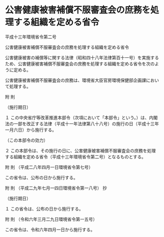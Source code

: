 # 公害健康被害補償不服審査会の庶務を処理する組織を定める省令

平成十三年環境省令第二号

公害健康被害補償不服審査会の庶務を処理する組織を定める省令

公害健康被害の補償等に関する法律（昭和四十八年法律第百十一号）を実施するため、公害健康被害補償不服審査会の庶務を処理する組織を定める省令を次のように定める。

公害健康被害補償不服審査会の庶務は、環境省大臣官房環境保健部企画課において処理する。

附 則

（施行期日）

１ この中央省庁等改革推進本部令（次項において「本部令」という。）は、内閣法の一部を改正する法律（平成十一年法律第八十八号）の施行の日（平成十三年一月六日）から施行する。

（この本部令の効力）

２ この本部令は、その施行の日に、公害健康被害補償不服審査会の庶務を処理する組織を定める省令（平成十三年環境省令第二号）となるものとする。

附 則 （平成二八年四月一日環境省令第七号）

この省令は、公布の日から施行する。

附 則 （平成二九年七月一四日環境省令第一八号） 抄

（施行期日）

１ この省令は、公布の日から施行する。

附 則 （令和六年三月二九日環境省令第一五号）

この省令は、令和六年四月一日から施行する。
